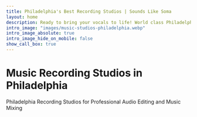 ```yaml
---
title: Philadelphia's Best Recording Studios | Sounds Like Soma
layout: home
description: Ready to bring your vocals to life! World class Philadelphia recording studio, mixing, mastering with state-of-the-art audio equipment. Sounds Like Soma
intro_image: "images/music-studios-philadelphia.webp"
intro_image_absolute: true
intro_image_hide_on_mobile: false
show_call_box: true
---
```


# Music Recording Studios in Philadelphia

Philadelphia Recording Studios for Professional Audio Editing and Music Mixing

